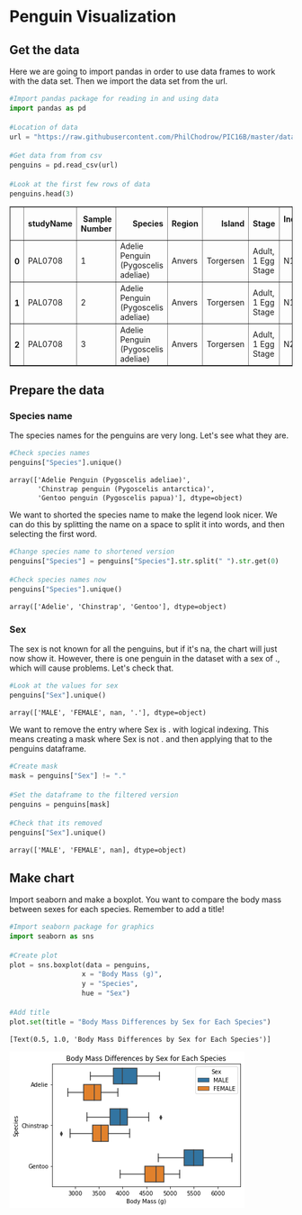 # Penguin Visualization

## Get the data

Here we are going to import pandas in order to use data frames to work with the data set. Then we import the data set from the url.


```python
#Import pandas package for reading in and using data
import pandas as pd

#Location of data
url = "https://raw.githubusercontent.com/PhilChodrow/PIC16B/master/datasets/palmer_penguins.csv"

#Get data from from csv
penguins = pd.read_csv(url)

#Look at the first few rows of data
penguins.head(3)
```




<div>
<style scoped>
    .dataframe tbody tr th:only-of-type {
        vertical-align: middle;
    }

    .dataframe tbody tr th {
        vertical-align: top;
    }

    .dataframe thead th {
        text-align: right;
    }
</style>
<table border="1" class="dataframe">
  <thead>
    <tr style="text-align: right;">
      <th></th>
      <th>studyName</th>
      <th>Sample Number</th>
      <th>Species</th>
      <th>Region</th>
      <th>Island</th>
      <th>Stage</th>
      <th>Individual ID</th>
      <th>Clutch Completion</th>
      <th>Date Egg</th>
      <th>Culmen Length (mm)</th>
      <th>Culmen Depth (mm)</th>
      <th>Flipper Length (mm)</th>
      <th>Body Mass (g)</th>
      <th>Sex</th>
      <th>Delta 15 N (o/oo)</th>
      <th>Delta 13 C (o/oo)</th>
      <th>Comments</th>
    </tr>
  </thead>
  <tbody>
    <tr>
      <th>0</th>
      <td>PAL0708</td>
      <td>1</td>
      <td>Adelie Penguin (Pygoscelis adeliae)</td>
      <td>Anvers</td>
      <td>Torgersen</td>
      <td>Adult, 1 Egg Stage</td>
      <td>N1A1</td>
      <td>Yes</td>
      <td>11/11/07</td>
      <td>39.1</td>
      <td>18.7</td>
      <td>181.0</td>
      <td>3750.0</td>
      <td>MALE</td>
      <td>NaN</td>
      <td>NaN</td>
      <td>Not enough blood for isotopes.</td>
    </tr>
    <tr>
      <th>1</th>
      <td>PAL0708</td>
      <td>2</td>
      <td>Adelie Penguin (Pygoscelis adeliae)</td>
      <td>Anvers</td>
      <td>Torgersen</td>
      <td>Adult, 1 Egg Stage</td>
      <td>N1A2</td>
      <td>Yes</td>
      <td>11/11/07</td>
      <td>39.5</td>
      <td>17.4</td>
      <td>186.0</td>
      <td>3800.0</td>
      <td>FEMALE</td>
      <td>8.94956</td>
      <td>-24.69454</td>
      <td>NaN</td>
    </tr>
    <tr>
      <th>2</th>
      <td>PAL0708</td>
      <td>3</td>
      <td>Adelie Penguin (Pygoscelis adeliae)</td>
      <td>Anvers</td>
      <td>Torgersen</td>
      <td>Adult, 1 Egg Stage</td>
      <td>N2A1</td>
      <td>Yes</td>
      <td>11/16/07</td>
      <td>40.3</td>
      <td>18.0</td>
      <td>195.0</td>
      <td>3250.0</td>
      <td>FEMALE</td>
      <td>8.36821</td>
      <td>-25.33302</td>
      <td>NaN</td>
    </tr>
  </tbody>
</table>
</div>



## Prepare the data

### Species name

The species names for the penguins are very long. Let's see what they are.


```python
#Check species names
penguins["Species"].unique()
```




    array(['Adelie Penguin (Pygoscelis adeliae)',
           'Chinstrap penguin (Pygoscelis antarctica)',
           'Gentoo penguin (Pygoscelis papua)'], dtype=object)



We want to shorted the species name to make the legend look nicer. We can do this by splitting the name on a space to split it into words, and then selecting the first word.


```python
#Change species name to shortened version
penguins["Species"] = penguins["Species"].str.split(" ").str.get(0)

#Check species names now
penguins["Species"].unique()
```




    array(['Adelie', 'Chinstrap', 'Gentoo'], dtype=object)



### Sex

The sex is not known for all the penguins, but if it's na, the chart will just now show it. However, there is one penguin in the dataset with a sex of ., which will cause problems. Let's check that.


```python
#Look at the values for sex
penguins["Sex"].unique()
```




    array(['MALE', 'FEMALE', nan, '.'], dtype=object)



We want to remove the entry where Sex is . with logical indexing. This means creating a mask where Sex is not . and then applying that to the penguins dataframe.


```python
#Create mask
mask = penguins["Sex"] != "."

#Set the dataframe to the filtered version
penguins = penguins[mask]

#Check that its removed
penguins["Sex"].unique()
```




    array(['MALE', 'FEMALE', nan], dtype=object)



## Make chart

Import seaborn and make a boxplot. You want to compare the body mass between sexes for each species. Remember to add a title!


```python
#Import seaborn package for graphics
import seaborn as sns

#Create plot
plot = sns.boxplot(data = penguins,
                  x = "Body Mass (g)",
                  y = "Species",
                  hue = "Sex")

#Add title
plot.set(title = "Body Mass Differences by Sex for Each Species")
```




    [Text(0.5, 1.0, 'Body Mass Differences by Sex for Each Species')]





![output_12_1.png](/images/output_12_1.png)
